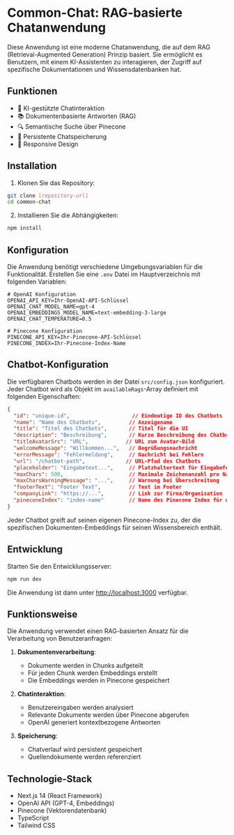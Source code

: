 # Common-Chat: RAG-basierte Chatanwendung

Diese Anwendung ist eine moderne Chatanwendung, die auf dem RAG (Retrieval-Augmented Generation) Prinzip basiert. Sie ermöglicht es Benutzern, mit einem KI-Assistenten zu interagieren, der Zugriff auf spezifische Dokumentationen und Wissensdatenbanken hat.

## Funktionen

- 🤖 KI-gestützte Chatinteraktion
- 📚 Dokumentenbasierte Antworten (RAG)
- 🔍 Semantische Suche über Pinecone
- 💾 Persistente Chatspeicherung
- 📱 Responsive Design

## Installation

1. Klonen Sie das Repository:
```bash
git clone [repository-url]
cd common-chat
```

2. Installieren Sie die Abhängigkeiten:
```bash
npm install
```

## Konfiguration

Die Anwendung benötigt verschiedene Umgebungsvariablen für die Funktionalität. Erstellen Sie eine `.env` Datei im Hauptverzeichnis mit folgenden Variablen:

```env
# OpenAI Konfiguration
OPENAI_API_KEY=Ihr-OpenAI-API-Schlüssel
OPENAI_CHAT_MODEL_NAME=gpt-4
OPENAI_EMBEDDINGS_MODEL_NAME=text-embedding-3-large
OPENAI_CHAT_TEMPERATURE=0.5

# Pinecone Konfiguration
PINECONE_API_KEY=Ihr-Pinecone-API-Schlüssel
PINECONE_INDEX=Ihr-Pinecone-Index-Name
```

## Chatbot-Konfiguration

Die verfügbaren Chatbots werden in der Datei `src/config.json` konfiguriert. Jeder Chatbot wird als Objekt im `availableRags`-Array definiert mit folgenden Eigenschaften:

```json
{
  "id": "unique-id",                    // Eindeutige ID des Chatbots
  "name": "Name des Chatbots",         // Anzeigename
  "title": "Titel des Chatbots",       // Titel für die UI
  "description": "Beschreibung",       // Kurze Beschreibung des Chatbots
  "titleAvatarSrc": "URL",            // URL zum Avatar-Bild
  "welcomeMessage": "Willkommen...",   // Begrüßungsnachricht
  "errorMessage": "Fehlermeldung",     // Nachricht bei Fehlern
  "url": "/chatbot-path",             // URL-Pfad des Chatbots
  "placeholder": "Eingabetext...",     // Platzhaltertext für Eingabefeld
  "maxChars": 500,                     // Maximale Zeichenanzahl pro Nachricht
  "maxCharsWarningMessage": "...",     // Warnung bei Überschreitung
  "footerText": "Footer Text",         // Text im Footer
  "companyLink": "https://...",        // Link zur Firma/Organisation
  "pineconeIndex": "index-name"        // Name des Pinecone Index für diesen Bot
}
```

Jeder Chatbot greift auf seinen eigenen Pinecone-Index zu, der die spezifischen Dokumenten-Embeddings für seinen Wissensbereich enthält.

## Entwicklung

Starten Sie den Entwicklungsserver:

```bash
npm run dev
```

Die Anwendung ist dann unter [http://localhost:3000](http://localhost:3000) verfügbar.

## Funktionsweise

Die Anwendung verwendet einen RAG-basierten Ansatz für die Verarbeitung von Benutzeranfragen:

1. **Dokumentenverarbeitung**: 
   - Dokumente werden in Chunks aufgeteilt
   - Für jeden Chunk werden Embeddings erstellt
   - Die Embeddings werden in Pinecone gespeichert

2. **Chatinteraktion**:
   - Benutzereingaben werden analysiert
   - Relevante Dokumente werden über Pinecone abgerufen
   - OpenAI generiert kontextbezogene Antworten

3. **Speicherung**:
   - Chatverlauf wird persistent gespeichert
   - Quellendokumente werden referenziert

## Technologie-Stack

- Next.js 14 (React Framework)
- OpenAI API (GPT-4, Embeddings)
- Pinecone (Vektorendatenbank)
- TypeScript
- Tailwind CSS
